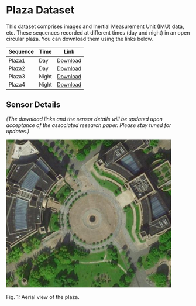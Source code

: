 # Plaza Dataset

This dataset comprises images and Inertial Measurement Unit (IMU) data, etc. These sequences recorded at different times (day and night) in an open circular plaza. You can download them using the links below. 

| Sequence | Time | Link |
| --- | --- | --- |
| Plaza1 | Day | [Download](https://pan.baidu.com/s/1v_GN1lRqnEdKcZ4MQCHUog) |
| Plaza2 | Day | [Download](https://pan.baidu.com/s/1v_GN1lRqnEdKcZ4MQCHUog) |
| Plaza3 | Night | [Download](https://pan.baidu.com/s/1v_GN1lRqnEdKcZ4MQCHUog) |
| Plaza4 | Night | [Download](https://pan.baidu.com/s/1v_GN1lRqnEdKcZ4MQCHUog) |

## Sensor Details

*(The download links and the sensor details will be updated upon acceptance of the associated research paper. Please stay tuned for updates.)*

![Plaza Image](plaza.png)

Fig. 1: Aerial view of the plaza.
